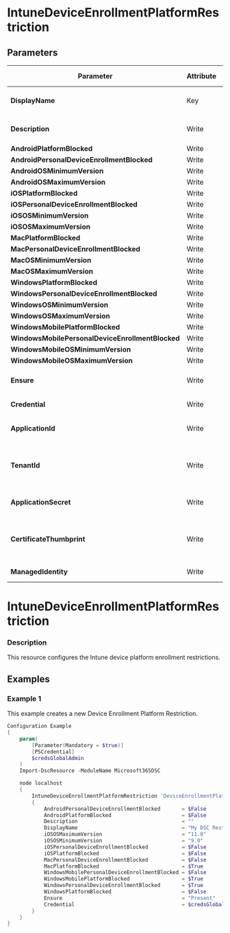 ﻿# IntuneDeviceEnrollmentPlatformRestriction

## Parameters

| Parameter | Attribute | DataType | Description | Allowed Values |
| --- | --- | --- | --- | --- |
| **DisplayName** | Key | String | Display name of the device enrollment platform restriction. ||
| **Description** | Write | String | Description of the device enrollment platform restriction. ||
| **AndroidPlatformBlocked** | Write | Boolean | N/A ||
| **AndroidPersonalDeviceEnrollmentBlocked** | Write | Boolean | N/A ||
| **AndroidOSMinimumVersion** | Write | String | N/A ||
| **AndroidOSMaximumVersion** | Write | String | N/A ||
| **iOSPlatformBlocked** | Write | Boolean | N/A ||
| **iOSPersonalDeviceEnrollmentBlocked** | Write | Boolean | N/A ||
| **iOSOSMinimumVersion** | Write | String | N/A ||
| **iOSOSMaximumVersion** | Write | String | N/A ||
| **MacPlatformBlocked** | Write | Boolean | N/A ||
| **MacPersonalDeviceEnrollmentBlocked** | Write | Boolean | N/A ||
| **MacOSMinimumVersion** | Write | String | N/A ||
| **MacOSMaximumVersion** | Write | String | N/A ||
| **WindowsPlatformBlocked** | Write | Boolean | N/A ||
| **WindowsPersonalDeviceEnrollmentBlocked** | Write | Boolean | N/A ||
| **WindowsOSMinimumVersion** | Write | String | N/A ||
| **WindowsOSMaximumVersion** | Write | String | N/A ||
| **WindowsMobilePlatformBlocked** | Write | Boolean | N/A ||
| **WindowsMobilePersonalDeviceEnrollmentBlocked** | Write | Boolean | N/A ||
| **WindowsMobileOSMinimumVersion** | Write | String | N/A ||
| **WindowsMobileOSMaximumVersion** | Write | String | N/A ||
| **Ensure** | Write | String | Present ensures the restriction exists, absent ensures it is removed. |Present, Absent|
| **Credential** | Write | PSCredential | Credentials of the Intune Admin ||
| **ApplicationId** | Write | String | Id of the Azure Active Directory application to authenticate with. ||
| **TenantId** | Write | String | Name of the Azure Active Directory tenant used for authentication. Format contoso.onmicrosoft.com ||
| **ApplicationSecret** | Write | String | Secret of the Azure Active Directory tenant used for authentication. ||
| **CertificateThumbprint** | Write | String | Thumbprint of the Azure Active Directory application's authentication certificate to use for authentication. ||
| **ManagedIdentity** | Write | Boolean | Managed ID being used for authentication. ||


# IntuneDeviceEnrollmentPlatformRestriction

### Description

This resource configures the Intune device platform enrollment restrictions.

## Examples

### Example 1

This example creates a new Device Enrollment Platform Restriction.

```powershell
Configuration Example
{
    param(
        [Parameter(Mandatory = $true)]
        [PSCredential]
        $credsGlobalAdmin
    )
    Import-DscResource -ModuleName Microsoft365DSC

    node localhost
    {
        IntuneDeviceEnrollmentPlatformRestriction 'DeviceEnrollmentPlatformRestriction'
        {
            AndroidPersonalDeviceEnrollmentBlocked       = $False
            AndroidPlatformBlocked                       = $False
            Description                                  = ""
            DisplayName                                  = "My DSC Restriction"
            iOSOSMaximumVersion                          = "11.0"
            iOSOSMinimumVersion                          = "9.0"
            iOSPersonalDeviceEnrollmentBlocked           = $False
            iOSPlatformBlocked                           = $False
            MacPersonalDeviceEnrollmentBlocked           = $False
            MacPlatformBlocked                           = $True
            WindowsMobilePersonalDeviceEnrollmentBlocked = $False
            WindowsMobilePlatformBlocked                 = $True
            WindowsPersonalDeviceEnrollmentBlocked       = $True
            WindowsPlatformBlocked                       = $False
            Ensure                                       = "Present"
            Credential                                   = $credsGlobalAdmin
        }
    }
}
```

